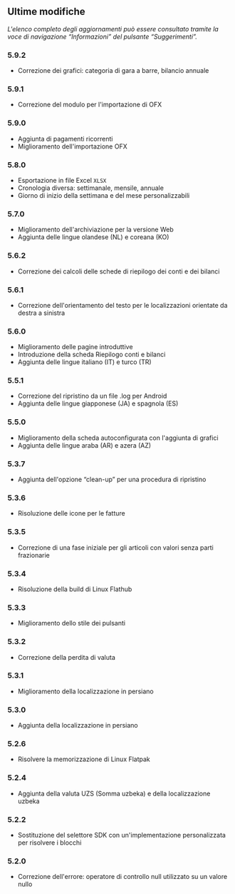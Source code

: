 ## Ultime modifiche

_L'elenco completo degli aggiornamenti può essere consultato tramite la voce di navigazione “Informazioni” del 
pulsante “Suggerimenti”._

### 5.9.2
- Correzione dei grafici: categoria di gara a barre, bilancio annuale

### 5.9.1
- Correzione del modulo per l'importazione di OFX

### 5.9.0
- Aggiunta di pagamenti ricorrenti
- Miglioramento dell'importazione OFX

### 5.8.0
- Esportazione in file Excel `XLSX`
- Cronologia diversa: settimanale, mensile, annuale
- Giorno di inizio della settimana e del mese personalizzabili

### 5.7.0
- Miglioramento dell'archiviazione per la versione Web
- Aggiunta delle lingue olandese (NL) e coreana (KO)

### 5.6.2
- Correzione dei calcoli delle schede di riepilogo dei conti e dei bilanci

### 5.6.1
- Correzione dell'orientamento del testo per le localizzazioni orientate da destra a sinistra 

### 5.6.0
- Miglioramento delle pagine introduttive
- Introduzione della scheda Riepilogo conti e bilanci
- Aggiunta delle lingue italiano (IT) e turco (TR)

### 5.5.1
- Correzione del ripristino da un file .log per Android
- Aggiunta delle lingue giapponese (JA) e spagnola (ES)

### 5.5.0
- Miglioramento della scheda autoconfigurata con l'aggiunta di grafici
- Aggiunta delle lingue araba (AR) e azera (AZ)

### 5.3.7
- Aggiunta dell'opzione “clean-up” per una procedura di ripristino  

### 5.3.6
- Risoluzione delle icone per le fatture

### 5.3.5
- Correzione di una fase iniziale per gli articoli con valori senza parti frazionarie

### 5.3.4
- Risoluzione della build di Linux Flathub

### 5.3.3
- Miglioramento dello stile dei pulsanti

### 5.3.2
- Correzione della perdita di valuta

### 5.3.1
- Miglioramento della localizzazione in persiano

### 5.3.0
- Aggiunta della localizzazione in persiano

### 5.2.6
- Risolvere la memorizzazione di Linux Flatpak

### 5.2.4
- Aggiunta della valuta UZS (Somma uzbeka) e della localizzazione uzbeka

### 5.2.2
- Sostituzione del selettore SDK con un'implementazione personalizzata per risolvere i blocchi

### 5.2.0
- Correzione dell'errore: operatore di controllo null utilizzato su un valore nullo
